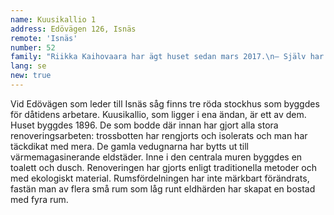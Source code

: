 ```yaml
---
name: Kuusikallio 1
address: Edövägen 126, Isnäs
remote: 'Isnäs'
number: 52
family: "Riikka Kaihovaara har ägt huset sedan mars 2017.\n– Själv har jag närmast ytrenoverat bostaden. Jag har renoverat fönstren, satt paneler i taket och skivor och tapeter på väggarna. De berömda listerna saknas ännu.\n– Jag försöker högakta husets ursprungliga anda. Jag vill inte att huset ska få en alltför borgerlig prägel eller likna en herrgård, det har ju från första början varit ett hem för arbetarfamiljer. Inredningen utgör en blandning av gammalt och nytt, de historiska skikten får synas. Jag uppskattar gamla, hållbara föremål och möbler, och jag är inte heller rädd för starka färger. Tillsvidare bor jag med min sju år gamla son i Helsingfors. Kuusikallio är vårt andra hem, men kanske jag någon gång flyttar in för att bo där för gott."
lang: se
new: true
---
```

Vid Edövägen som leder till Isnäs såg finns tre röda stockhus som byggdes för dåtidens arbetare. Kuusikallio, som ligger i ena ändan, är ett av dem. Huset byggdes 1896. De som bodde där innan har gjort alla stora renoveringsarbeten: trossbotten har rengjorts och isolerats och man har  täckdikat med mera. De gamla vedugnarna har bytts ut till värmemagasinerande eldstäder. Inne i den centrala muren byggdes en toalett och dusch. Renoveringen har gjorts enligt traditionella metoder och med ekologiskt material. Rumsfördelningen har inte märkbart förändrats, fastän man av flera små rum som låg runt eldhärden har skapat en bostad med fyra rum.
